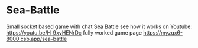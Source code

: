 # Sea-Battle
Small socket based game with chat Sea Battle
see how it works on Youtube: https://youtu.be/H_9xyHENrDc
fully worked game page https://myzqx6-8000.csb.app/sea-battle
